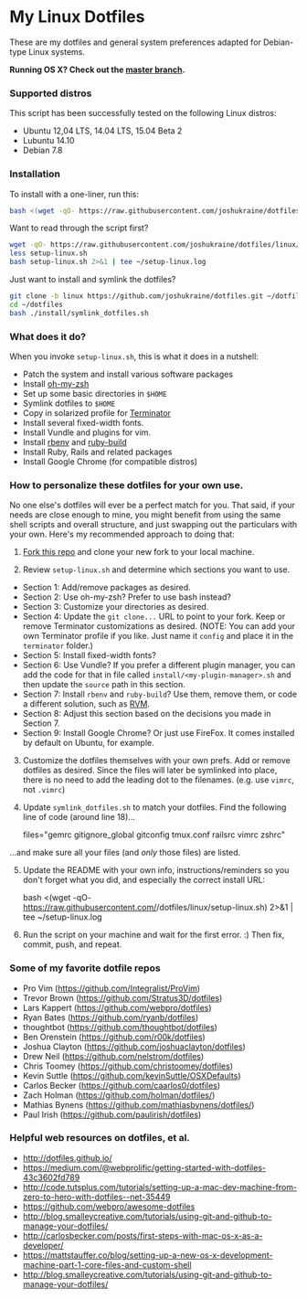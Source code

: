 # My Linux Dotfiles

These are my dotfiles and general system preferences adapted for Debian-type Linux systems.

**Running OS X? Check out the [master branch](https://github.com/joshukraine/dotfiles).**

### Supported distros

This script has been successfully tested on the following Linux distros:

* Ubuntu 12,04 LTS, 14.04 LTS, 15.04 Beta 2
* Lubuntu 14.10
* Debian 7.8

### Installation

To install with a one-liner, run this:

```sh
bash <(wget -qO- https://raw.githubusercontent.com/joshukraine/dotfiles/linux/setup-linux.sh) 2>&1 | tee ~/setup-linux.log
```

Want to read through the script first?

```sh
wget -qO- https://raw.githubusercontent.com/joshukraine/dotfiles/linux/setup-linux.sh > setup-linux.sh
less setup-linux.sh
bash setup-linux.sh 2>&1 | tee ~/setup-linux.log
```

Just want to install and symlink the dotfiles?

```sh
git clone -b linux https://github.com/joshukraine/dotfiles.git ~/dotfiles
cd ~/dotfiles
bash ./install/symlink_dotfiles.sh
```


### What does it do?

When you invoke `setup-linux.sh`, this is what it does in a nutshell:

* Patch the system and install various software packages
* Install [oh-my-zsh](https://github.com/robbyrussell/oh-my-zsh)
* Set up some basic directories in `$HOME`
* Symlink dotfiles to `$HOME`
* Copy in solarized profile for [Terminator](https://launchpad.net/terminator)
* Install several fixed-width fonts.
* Install Vundle and plugins for vim.
* Install [rbenv](https://github.com/sstephenson/rbenv) and [ruby-build](https://github.com/sstephenson/ruby-build#readme)
* Install Ruby, Rails and related packages
* Install Google Chrome (for compatible distros)

### How to personalize these dotfiles for your own use.

No one else's dotfiles will ever be a perfect match for you. That said, if your needs are close enough to mine, you might benefit from using the same shell scripts and overall structure, and just swapping out the particulars with your own. Here's my recommended approach to doing that:

1) [Fork this repo](https://github.com/joshukraine/dotfiles/tree/linux#fork-destination-box) and clone your new fork to your local machine.

2) Review `setup-linux.sh` and determine which sections you want to use.

* Section 1: Add/remove packages as desired.
* Section 2: Use oh-my-zsh? Prefer to use bash instead?
* Section 3: Customize your directories as desired.
* Section 4: Update the `git clone...` URL to point to your fork. Keep or remove Terminator customizations as desired. (NOTE: You can add your own Terminator profile if you like. Just name it `config` and place it in the `terminator` folder.)
* Section 5: Install fixed-width fonts?
* Section 6: Use Vundle? If you prefer a different plugin manager, you can add the code for that in file called `install/<my-plugin-manager>.sh` and then update the `source` path in this section.
* Section 7: Install `rbenv` and `ruby-build`? Use them, remove them, or code a different solution, such as [RVM](https://rvm.io/).
* Section 8: Adjust this section based on the decisions you made in Section 7.
* Section 9: Install Google Chrome? Or just use FireFox. It comes installed by default on Ubuntu, for example.

3) Customize the dotfiles themselves with your own prefs. Add or remove dotfiles as desired. Since the files will later be symlinked into place, there is no need to add the leading dot to the filenames. (e.g. use `vimrc`, not `.vimrc`)

4) Update `symlink_dotfiles.sh` to match your dotfiles. Find the following line of code (around line 18)...

	files="gemrc gitignore_global gitconfig tmux.conf railsrc vimrc zshrc"

...and make sure all your files (and *only* those files) are listed.

5) Update the README with your own info, instructions/reminders so you don't forget what you did, and especially the correct install URL:

	bash <(wget -qO- https://raw.githubusercontent.com/<your-github-username>/dotfiles/linux/setup-linux.sh) 2>&1 | tee ~/setup-linux.log

6) Run the script on your machine and wait for the first error. :) Then fix, commit, push, and repeat.

### Some of my favorite dotfile repos

* Pro Vim (https://github.com/Integralist/ProVim)
* Trevor Brown (https://github.com/Stratus3D/dotfiles)
* Lars Kappert (https://github.com/webpro/dotfiles)
* Ryan Bates (https://github.com/ryanb/dotfiles)
* thoughtbot (https://github.com/thoughtbot/dotfiles)
* Ben Orenstein (https://github.com/r00k/dotfiles)
* Joshua Clayton (https://github.com/joshuaclayton/dotfiles)
* Drew Neil (https://github.com/nelstrom/dotfiles)
* Chris Toomey (https://github.com/christoomey/dotfiles)
* Kevin Suttle (https://github.com/kevinSuttle/OSXDefaults)
* Carlos Becker (https://github.com/caarlos0/dotfiles)
* Zach Holman (https://github.com/holman/dotfiles/)
* Mathias Bynens (https://github.com/mathiasbynens/dotfiles/)
* Paul Irish (https://github.com/paulirish/dotfiles)

### Helpful web resources on dotfiles, et al.

* http://dotfiles.github.io/
* https://medium.com/@webprolific/getting-started-with-dotfiles-43c3602fd789
* http://code.tutsplus.com/tutorials/setting-up-a-mac-dev-machine-from-zero-to-hero-with-dotfiles--net-35449
* https://github.com/webpro/awesome-dotfiles
* http://blog.smalleycreative.com/tutorials/using-git-and-github-to-manage-your-dotfiles/
* http://carlosbecker.com/posts/first-steps-with-mac-os-x-as-a-developer/
* https://mattstauffer.co/blog/setting-up-a-new-os-x-development-machine-part-1-core-files-and-custom-shell
* http://blog.smalleycreative.com/tutorials/using-git-and-github-to-manage-your-dotfiles/



